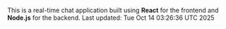 This is a real-time chat application built using **React** for the frontend and **Node.js** for the backend.
Last updated: Tue Oct 14 03:26:36 UTC 2025
